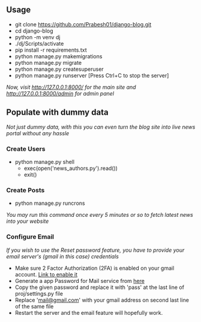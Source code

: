 ## Usage

- git clone https://github.com/Prabesh01/django-blog.git
- cd django-blog
- python -m venv dj
- ./dj/Scripts/activate
- pip install -r requirements.txt
- python manage.py makemigrations
- python manage.py migrate
- python manage.py createsuperuser
- python manage.py runserver [Press Ctrl+C to stop the server]

_Now, visit http://127.0.0.1:8000/ for the main site and http://127.0.0.1:8000/admin for admin panel_

## Populate with dummy data
_Not just dummy data, with this you can even turn the blog site into live news portal without any hassle_

### Create Users
- python manage.py shell
  - exec(open('news_authors.py').read())
  - exit()
  
### Create Posts
- python manage.py runcrons

_You may run this command once every 5 minutes or so to fetch latest news into your website_

### Configure Email

_If you wish to use the Reset password feature, you have to provide your email server's (gmail in this case) credentials_

- Make sure 2 Factor Authorization (2FA) is enabled on your gmail account. [Link to enable it](https://myaccount.google.com/u/2/signinoptions/two-step-verification/enroll-welcome)
- Generate a app Password for Mail service from [here](https://myaccount.google.com/apppasswords)
- Copy the given password and replace it with 'pass' at the last line of proj/settings.py file
- Replace 'mail@gmail.com' with your gmail address on second last line of the same file
- Restart the server and the email feature will hopefully work.